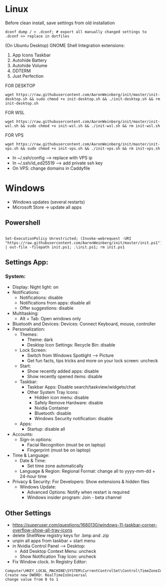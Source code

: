 #                   Linux                         #
Before clean install, save settings from old installation
```
dconf dump / > .dconf; # export all manually changed settings to .dconf >> replace in dotfiles
```

(On Ubuntu Desktop) GNOME Shell Integration extensions:
1. App Icons Taskbar
2. Autohide Battery
3. Autohide Volume
4. DDTERM
5. Just Perfection

FOR DESKTOP
```
wget https://raw.githubusercontent.com/AaronWeinberg/init/master/init-desktop.sh && sudo chmod +x init-desktop.sh && ./init-desktop.sh && rm init-desktop.sh
```
FOR WSL
```
wget https://raw.githubusercontent.com/AaronWeinberg/init/master/init-wsl.sh && sudo chmod +x init-wsl.sh && ./init-wsl.sh && rm init-wsl.sh
```
FOR VPS
```
wget https://raw.githubusercontent.com/AaronWeinberg/init/master/init-vps.sh && sudo chmod +x init-vps.sh && ./init-vps.sh && rm init-vps.sh
```
- In ~/.ssh/config --> replace <box1 ip> with VPS ip
- In ~/.ssh/id_ed25519 --> add private ssh key
- On VPS: change domains in Caddyfile

#                    Windows                      #
* Windows updates (several restarts)
* Microsoft Store -> update all apps
 
 ## Powershell

```

Set-ExecutionPolicy Unrestricted; (Invoke-webrequest -URI "https://raw.githubusercontent.com/AaronWeinberg/init/master/init.ps1").Content | out-file -filepath init.ps1; .\init.ps1; rm init.ps1

```
 
## Settings App:
### System:
* Display: Night light: on
* Notifications:
  * Notifications: disable
  * Notifications from apps: disable all
  * Offer suggestions: disable
* Multitasking:
  * Alt + Tab: Open windows only
* Bluetooth and Devices: Devices: Connect Keyboard, mouse, controller
* Personalization:
  * Themes:
    * Theme: dark
    * Desktop Icon Settings: Recycle Bin: disable
  * Lock Screen:
    * Switch from Windows Spotlight --> Picture
    * Get fun facts, tips tricks and more on your lock screen: uncheck
  * Start:
    * Show recently added apps: disable
    * Show recently opened items: disable
  * Taskbar:
    * Taskbar Apps: Disable search/taskview/widgets/chat
    * Other System Tray Icons:
      * Hidden icon menu: disable
      * Safely Remove Hardware: disable
      * Nvidia Container
      * Bluetooth: disable
      * Windows Security notification: disable
  * Apps:
    * Startup: disable all
* Accounts:
  * Sign-in options:
    * Facial Recognition (must be on laptop)
    * Fingerprint (must be on laptop)
* Time & Language:
  * Date & Time:
    * Set time zone automatically
  * Language & Region: Regional Format: change all to yyyy-mm-dd + 24-hour time
* Privacy & Security: For Developers: Show extensions & hidden files
  * Windows Update:
    * Advanced Options: Notify when restart is required
    * Windows insider program: Join - beta channel

## Other Settings
* https://superuser.com/questions/1680130/windows-11-taskbar-corner-overflow-show-all-tray-icons
* delete ShellNew registry keys for .bmp and .zip
* unpin all apps from taskbar + start menu
* in Nvidia Control Panel --> Desktop:
  * Add Desktop Context Menu: uncheck
  * Show Notification Tray Icon: uncheck
* Fix Window clock. In Registry Editor:

```
Computer\HKEY_LOCAL_MACHINE\SYSTEM\CurrentControlSet\Control\TimeZoneInformation
Create new DWORD: RealTimeIsUniversal
change value from 0 to 1
```
